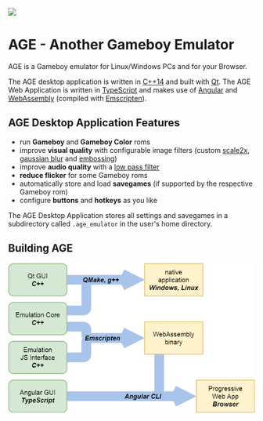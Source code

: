 ![](https://github.com/c-sp/AGE/workflows/AGE%20CI/badge.svg)

# AGE - Another Gameboy Emulator

AGE is a Gameboy emulator for Linux/Windows PCs and for your Browser.

The AGE desktop application is written in
[C++14](https://en.cppreference.com/w/cpp/14) and built with
[Qt](https://www.qt.io/).
The AGE Web Application is written in
[TypeScript](https://www.typescriptlang.org/) and makes use of
[Angular](https://angular.io) and
[WebAssembly](https://webassembly.org/)
(compiled with [Emscripten](https://emscripten.org)).


## AGE Desktop Application Features

- run **Gameboy** and **Gameboy Color** roms
- improve **visual quality** with configurable image filters
    (custom [scale2x](https://www.scale2x.it/),
    [gaussian blur](https://en.wikipedia.org/wiki/Gaussian_blur)
    and [embossing](https://en.wikipedia.org/wiki/Image_embossing))
- improve **audio quality** with a
    [low pass filter](https://en.wikipedia.org/wiki/Low-pass_filter)
- **reduce flicker** for some Gameboy roms
- automatically store and load **savegames**
    (if supported by the respective Gameboy rom)
- configure **buttons** and **hotkeys** as you like

The AGE Desktop Application stores all settings and savegames in a subdirectory
called `.age_emulator` in the user's home directory.


## Building AGE

![AGE build](docs/age-build.png)
